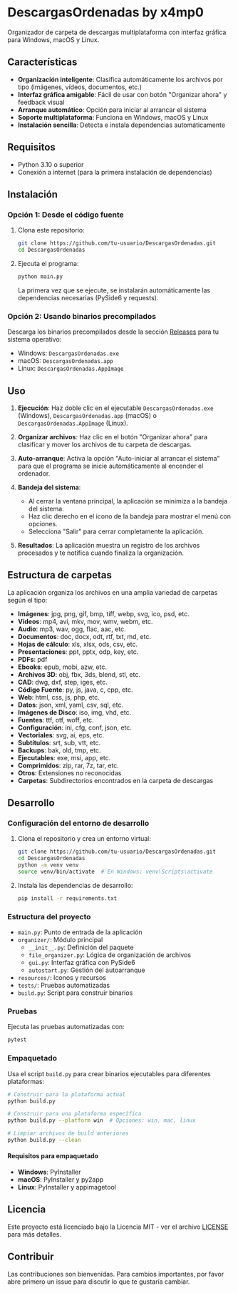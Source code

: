 # DescargasOrdenadas by x4mp0

Organizador de carpeta de descargas multiplataforma con interfaz gráfica para Windows, macOS y Linux.

## Características

- **Organización inteligente**: Clasifica automáticamente los archivos por tipo (imágenes, vídeos, documentos, etc.)
- **Interfaz gráfica amigable**: Fácil de usar con botón "Organizar ahora" y feedback visual
- **Arranque automático**: Opción para iniciar al arrancar el sistema
- **Soporte multiplataforma**: Funciona en Windows, macOS y Linux
- **Instalación sencilla**: Detecta e instala dependencias automáticamente

## Requisitos

- Python 3.10 o superior
- Conexión a internet (para la primera instalación de dependencias)

## Instalación

### Opción 1: Desde el código fuente

1. Clona este repositorio:
   ```bash
   git clone https://github.com/tu-usuario/DescargasOrdenadas.git
   cd DescargasOrdenadas
   ```

2. Ejecuta el programa:
   ```bash
   python main.py
   ```

   La primera vez que se ejecute, se instalarán automáticamente las dependencias necesarias (PySide6 y requests).

### Opción 2: Usando binarios precompilados

Descarga los binarios precompilados desde la sección [Releases](https://github.com/tu-usuario/DescargasOrdenadas/releases) para tu sistema operativo:

- Windows: `DescargasOrdenadas.exe`
- macOS: `DescargasOrdenadas.app`
- Linux: `DescargasOrdenadas.AppImage`

## Uso

1. **Ejecución**: Haz doble clic en el ejecutable `DescargasOrdenadas.exe` (Windows), `DescargasOrdenadas.app` (macOS) o `DescargasOrdenadas.AppImage` (Linux).

2. **Organizar archivos**: Haz clic en el botón "Organizar ahora" para clasificar y mover los archivos de tu carpeta de descargas.

3. **Auto-arranque**: Activa la opción "Auto-iniciar al arrancar el sistema" para que el programa se inicie automáticamente al encender el ordenador.

4. **Bandeja del sistema**: 
   - Al cerrar la ventana principal, la aplicación se minimiza a la bandeja del sistema.
   - Haz clic derecho en el icono de la bandeja para mostrar el menú con opciones.
   - Selecciona "Salir" para cerrar completamente la aplicación.

5. **Resultados**: La aplicación muestra un registro de los archivos procesados y te notifica cuando finaliza la organización.

## Estructura de carpetas

La aplicación organiza los archivos en una amplia variedad de carpetas según el tipo:

- **Imágenes**: jpg, png, gif, bmp, tiff, webp, svg, ico, psd, etc.
- **Vídeos**: mp4, avi, mkv, mov, wmv, webm, etc.
- **Audio**: mp3, wav, ogg, flac, aac, etc.
- **Documentos**: doc, docx, odt, rtf, txt, md, etc.
- **Hojas de cálculo**: xls, xlsx, ods, csv, etc.
- **Presentaciones**: ppt, pptx, odp, key, etc.
- **PDFs**: pdf
- **Ebooks**: epub, mobi, azw, etc.
- **Archivos 3D**: obj, fbx, 3ds, blend, stl, etc.
- **CAD**: dwg, dxf, step, iges, etc.
- **Código Fuente**: py, js, java, c, cpp, etc.
- **Web**: html, css, js, php, etc.
- **Datos**: json, xml, yaml, csv, sql, etc.
- **Imágenes de Disco**: iso, img, vhd, etc.
- **Fuentes**: ttf, otf, woff, etc.
- **Configuración**: ini, cfg, conf, json, etc.
- **Vectoriales**: svg, ai, eps, etc.
- **Subtítulos**: srt, sub, vtt, etc.
- **Backups**: bak, old, tmp, etc.
- **Ejecutables**: exe, msi, app, etc.
- **Comprimidos**: zip, rar, 7z, tar, etc.
- **Otros**: Extensiones no reconocidas
- **Carpetas**: Subdirectorios encontrados en la carpeta de descargas

## Desarrollo

### Configuración del entorno de desarrollo

1. Clona el repositorio y crea un entorno virtual:
   ```bash
   git clone https://github.com/tu-usuario/DescargasOrdenadas.git
   cd DescargasOrdenadas
   python -m venv venv
   source venv/bin/activate  # En Windows: venv\Scripts\activate
   ```

2. Instala las dependencias de desarrollo:
   ```bash
   pip install -r requirements.txt
   ```

### Estructura del proyecto

- `main.py`: Punto de entrada de la aplicación
- `organizer/`: Módulo principal
  - `__init__.py`: Definición del paquete
  - `file_organizer.py`: Lógica de organización de archivos
  - `gui.py`: Interfaz gráfica con PySide6
  - `autostart.py`: Gestión del autoarranque
- `resources/`: Iconos y recursos
- `tests/`: Pruebas automatizadas
- `build.py`: Script para construir binarios

### Pruebas

Ejecuta las pruebas automatizadas con:

```bash
pytest
```

### Empaquetado

Usa el script `build.py` para crear binarios ejecutables para diferentes plataformas:

```bash
# Construir para la plataforma actual
python build.py

# Construir para una plataforma específica
python build.py --platform win  # Opciones: win, mac, linux

# Limpiar archivos de build anteriores
python build.py --clean
```

#### Requisitos para empaquetado

- **Windows**: PyInstaller
- **macOS**: PyInstaller y py2app
- **Linux**: PyInstaller y appimagetool

## Licencia

Este proyecto está licenciado bajo la Licencia MIT - ver el archivo [LICENSE](LICENSE) para más detalles.

## Contribuir

Las contribuciones son bienvenidas. Para cambios importantes, por favor abre primero un issue para discutir lo que te gustaría cambiar. 
